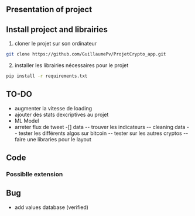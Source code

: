 ## Presentation of project


## Install project and librairies

1) cloner le projet sur son ordinateur

```bash
git clone https://github.com/GuillaumePv/ProjetCrypto_app.git
```
2) installer les librairies nécessaires pour le projet

```bash
pip install -r requirements.txt
```

## TO-DO
* augmenter la vitesse de loading
* ajouter des stats dexcriptives au projet
* ML Model 
* arreter flux de tweet
-[] data
-- trouver les indicateurs
-- cleaning data
-- tester les différents algos sur bitcoin
-- tester sur les autres cryptos
-- faire une libraries pour le layout

## Code

### Possiblle extension

## Bug

* add values database (verified)